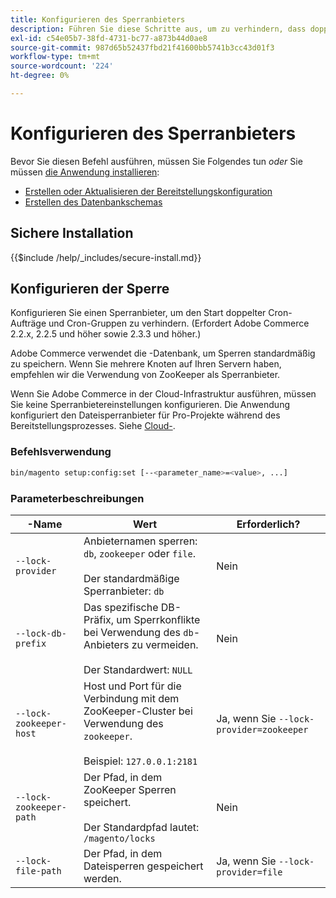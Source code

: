 ```yaml
---
title: Konfigurieren des Sperranbieters
description: Führen Sie diese Schritte aus, um zu verhindern, dass doppelte Cron-Aufträge und Cron-Gruppen in Ihrer Adobe Commerce-Bereitstellung ausgeführt werden.
exl-id: c54e05b7-38fd-4731-bc77-a873b44d0ae8
source-git-commit: 987d65b52437fbd21f41600bb5741b3cc43d01f3
workflow-type: tm+mt
source-wordcount: '224'
ht-degree: 0%

---
```


# Konfigurieren des Sperranbieters

Bevor Sie diesen Befehl ausführen, müssen Sie Folgendes tun *oder* Sie müssen [die Anwendung installieren](../advanced.md):

* [Erstellen oder Aktualisieren der Bereitstellungskonfiguration](deployment.md)
* [Erstellen des Datenbankschemas](database.md)

## Sichere Installation

{{$include /help/_includes/secure-install.md}}

## Konfigurieren der Sperre

Konfigurieren Sie einen Sperranbieter, um den Start doppelter Cron-Aufträge und Cron-Gruppen zu verhindern. (Erfordert Adobe Commerce 2.2.x, 2.2.5 und höher sowie 2.3.3 und höher.)

Adobe Commerce verwendet die -Datenbank, um Sperren standardmäßig zu speichern. Wenn Sie mehrere Knoten auf Ihren Servern haben, empfehlen wir die Verwendung von ZooKeeper als Sperranbieter.

Wenn Sie Adobe Commerce in der Cloud-Infrastruktur ausführen, müssen Sie keine Sperranbietereinstellungen konfigurieren. Die Anwendung konfiguriert den Dateisperranbieter für Pro-Projekte während des Bereitstellungsprozesses. Siehe [Cloud-](https://experienceleague.adobe.com/de/docs/commerce-cloud-service/user-guide/configure/env/stage/variables-cloud).

### Befehlsverwendung

```bash
bin/magento setup:config:set [--<parameter_name>=<value>, ...]
```

### Parameterbeschreibungen

| -Name | Wert | Erforderlich? |
|--- |--- |--- |
| `--lock-provider` | Anbieternamen sperren: `db`, `zookeeper` oder `file`.<br><br>Der standardmäßige Sperranbieter: `db` | Nein |
| `--lock-db-prefix` | Das spezifische DB-Präfix, um Sperrkonflikte bei Verwendung des `db`-Anbieters zu vermeiden.<br><br>Der Standardwert: `NULL` | Nein |
| `--lock-zookeeper-host` | Host und Port für die Verbindung mit dem ZooKeeper-Cluster bei Verwendung des `zookeeper`.<br><br>Beispiel: `127.0.0.1:2181` | Ja, wenn Sie `--lock-provider=zookeeper` |
| `--lock-zookeeper-path` | Der Pfad, in dem ZooKeeper Sperren speichert.<br><br>Der Standardpfad lautet: `/magento/locks` | Nein |
| `--lock-file-path` | Der Pfad, in dem Dateisperren gespeichert werden. | Ja, wenn Sie `--lock-provider=file` |

